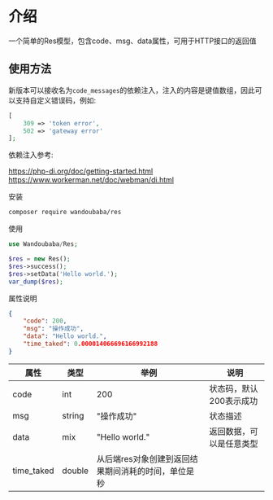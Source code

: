 # 介绍

一个简单的Res模型，包含code、msg、data属性，可用于HTTP接口的返回值

## 使用方法

新版本可以接收名为`code_messages`的依赖注入，注入的内容是键值数组，因此可以支持自定义错误码，例如:

```php
[
    309 => 'token error',
    502 => 'gateway error'
];
```

依赖注入参考:

<https://php-di.org/doc/getting-started.html>
<https://www.workerman.net/doc/webman/di.html>

安装

```sh
composer require wandoubaba/res
```

使用

```php
use Wandoubaba/Res;

$res = new Res();
$res->success();
$res->setData('Hello world.');
var_dump($res);
```

属性说明

```json
{
    "code": 200,
    "msg": "操作成功",
    "data": "Hello world.",
    "time_taked": 0.000014066696166992188
}
```

|属性|类型|举例|说明|
|---|---|---|---|
|code|int|200|状态码，默认200表示成功|
|msg|string|"操作成功"|状态描述|
|data|mix|"Hello world."|返回数据，可以是任意类型|
|time_taked|double|从后端res对象创建到返回结果期间消耗的时间，单位是秒|
